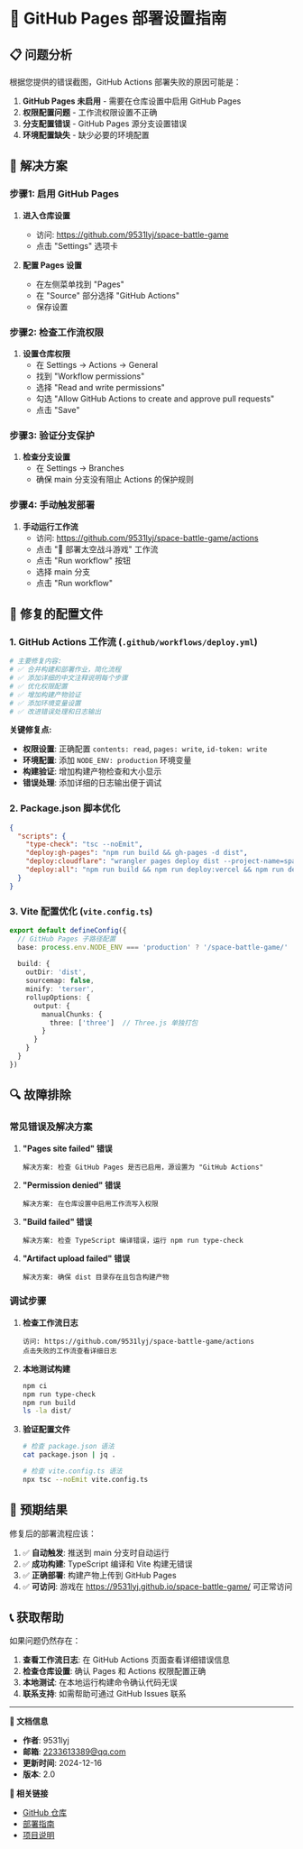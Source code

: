 # 🚀 GitHub Pages 部署设置指南

## 📋 问题分析

根据您提供的错误截图，GitHub Actions 部署失败的原因可能是：

1. **GitHub Pages 未启用** - 需要在仓库设置中启用 GitHub Pages
2. **权限配置问题** - 工作流权限设置不正确
3. **分支配置错误** - GitHub Pages 源分支设置错误
4. **环境配置缺失** - 缺少必要的环境配置

## 🔧 解决方案

### 步骤1: 启用 GitHub Pages

1. **进入仓库设置**
   - 访问: https://github.com/9531lyj/space-battle-game
   - 点击 "Settings" 选项卡

2. **配置 Pages 设置**
   - 在左侧菜单找到 "Pages"
   - 在 "Source" 部分选择 "GitHub Actions"
   - 保存设置

### 步骤2: 检查工作流权限

1. **设置仓库权限**
   - 在 Settings → Actions → General
   - 找到 "Workflow permissions"
   - 选择 "Read and write permissions"
   - 勾选 "Allow GitHub Actions to create and approve pull requests"
   - 点击 "Save"

### 步骤3: 验证分支保护

1. **检查分支设置**
   - 在 Settings → Branches
   - 确保 main 分支没有阻止 Actions 的保护规则

### 步骤4: 手动触发部署

1. **手动运行工作流**
   - 访问: https://github.com/9531lyj/space-battle-game/actions
   - 点击 "🚀 部署太空战斗游戏" 工作流
   - 点击 "Run workflow" 按钮
   - 选择 main 分支
   - 点击 "Run workflow"

## 📝 修复的配置文件

### 1. GitHub Actions 工作流 (`.github/workflows/deploy.yml`)

```yaml
# 主要修复内容:
# ✅ 合并构建和部署作业，简化流程
# ✅ 添加详细的中文注释说明每个步骤
# ✅ 优化权限配置
# ✅ 增加构建产物验证
# ✅ 添加环境变量设置
# ✅ 改进错误处理和日志输出
```

**关键修复点:**
- **权限设置**: 正确配置 `contents: read`, `pages: write`, `id-token: write`
- **环境配置**: 添加 `NODE_ENV: production` 环境变量
- **构建验证**: 增加构建产物检查和大小显示
- **错误处理**: 添加详细的日志输出便于调试

### 2. Package.json 脚本优化

```json
{
  "scripts": {
    "type-check": "tsc --noEmit",
    "deploy:gh-pages": "npm run build && gh-pages -d dist",
    "deploy:cloudflare": "wrangler pages deploy dist --project-name=space-battle-game",
    "deploy:all": "npm run build && npm run deploy:vercel && npm run deploy:netlify && npm run deploy:cloudflare"
  }
}
```

### 3. Vite 配置优化 (`vite.config.ts`)

```typescript
export default defineConfig({
  // GitHub Pages 子路径配置
  base: process.env.NODE_ENV === 'production' ? '/space-battle-game/' : '/',
  
  build: {
    outDir: 'dist',
    sourcemap: false,
    minify: 'terser',
    rollupOptions: {
      output: {
        manualChunks: {
          three: ['three']  // Three.js 单独打包
        }
      }
    }
  }
})
```

## 🔍 故障排除

### 常见错误及解决方案

1. **"Pages site failed" 错误**
   ```
   解决方案: 检查 GitHub Pages 是否已启用，源设置为 "GitHub Actions"
   ```

2. **"Permission denied" 错误**
   ```
   解决方案: 在仓库设置中启用工作流写入权限
   ```

3. **"Build failed" 错误**
   ```
   解决方案: 检查 TypeScript 编译错误，运行 npm run type-check
   ```

4. **"Artifact upload failed" 错误**
   ```
   解决方案: 确保 dist 目录存在且包含构建产物
   ```

### 调试步骤

1. **检查工作流日志**
   ```
   访问: https://github.com/9531lyj/space-battle-game/actions
   点击失败的工作流查看详细日志
   ```

2. **本地测试构建**
   ```bash
   npm ci
   npm run type-check
   npm run build
   ls -la dist/
   ```

3. **验证配置文件**
   ```bash
   # 检查 package.json 语法
   cat package.json | jq .
   
   # 检查 vite.config.ts 语法
   npx tsc --noEmit vite.config.ts
   ```

## 🎯 预期结果

修复后的部署流程应该：

1. ✅ **自动触发**: 推送到 main 分支时自动运行
2. ✅ **成功构建**: TypeScript 编译和 Vite 构建无错误
3. ✅ **正确部署**: 构建产物上传到 GitHub Pages
4. ✅ **可访问**: 游戏在 https://9531lyj.github.io/space-battle-game/ 可正常访问

## 📞 获取帮助

如果问题仍然存在：

1. **查看工作流日志**: 在 GitHub Actions 页面查看详细错误信息
2. **检查仓库设置**: 确认 Pages 和 Actions 权限配置正确
3. **本地测试**: 在本地运行构建命令确认代码无误
4. **联系支持**: 如需帮助可通过 GitHub Issues 联系

---

**📝 文档信息**
- **作者**: 9531lyj
- **邮箱**: 2233613389@qq.com
- **更新时间**: 2024-12-16
- **版本**: 2.0

**🔗 相关链接**
- [GitHub 仓库](https://github.com/9531lyj/space-battle-game)
- [部署指南](./DEPLOYMENT.md)
- [项目说明](./README.md)
